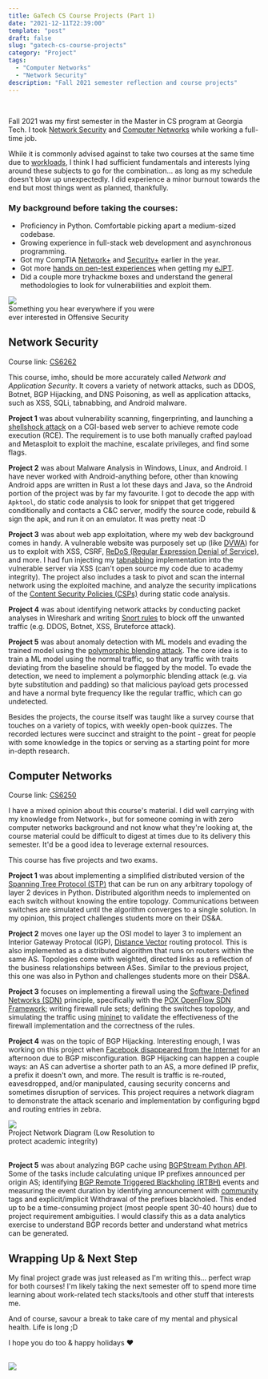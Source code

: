 ```yaml
---
title: GaTech CS Course Projects (Part 1)
date: "2021-12-11T22:39:00"
template: "post"
draft: false
slug: "gatech-cs-course-projects"
category: "Project"
tags:
  - "Computer Networks"
  - "Network Security"
description: "Fall 2021 semester reflection and course projects"
---
```


<br>

Fall 2021 was my first semester in the Master in CS program at Georgia Tech. I took [Network Security](https://omscs.gatech.edu/cs-6262-network-security) and [Computer Networks](https://omscs.gatech.edu/cs-6250-computer-networks) while working a full-time job. 

While it is commonly advised against to take two courses at the same time due to [workloads](https://omscentral.com/courses), I think I had sufficient fundamentals and interests lying around these subjects to go for the combination... as long as my schedule doesn't blow up unexpectedly. I did experience a minor burnout towards the end but most things went as planned, thankfully. 

### My background before taking the courses: 
* Proficiency in Python. Comfortable picking apart a medium-sized codebase. 
* Growing experience in full-stack web development and asynchronous programming. 
* Got my CompTIA [Network+](https://www.credly.com/badges/161f89a6-a17b-4c5c-aa90-f72e004b4c0b/public_url) and [Security+](https://www.credly.com/badges/467fb46a-2d5c-4392-8d03-3478b74a6a49) earlier in the year.
* Got more [hands on pen-test experiences](https://elearnsecurity.com/product/ejpt-certification/) when getting my [eJPT](https://www.dropbox.com/s/e5kdjh4l1usvu8b/eJPT.pdf?dl=0).
* Did a couple more tryhackme boxes and understand the general methodologies to look for vulnerabilities and exploit them. 

<div style='width:300px'>
<img src='/media/tryharder.png'>
<figcaption>Something you hear everywhere if you were ever interested in Offensive Security</figcaption>
</div>


## Network Security

Course link: [CS6262](https://omscs.gatech.edu/cs-6262-network-security)

This course, imho, should be more accurately called _Network and Application Security_. It covers a variety of network attacks, such as DDOS, Botnet, BGP Hijacking, and DNS Poisoning, as well as application attacks, such as XSS, SQLi, tabnabbing, and Android malware. 


**Project 1** was about vulnerability scanning, fingerprinting, and launching a [shellshock attack](https://en.wikipedia.org/wiki/Shellshock_(software_bug)) on a CGI-based web server to achieve remote code execution (RCE). The requirement is to use both manually crafted payload and Metasploit to exploit the machine, escalate privileges, and find some flags.  

**Project 2** was about Malware Analysis in Windows, Linux, and Android. I have never worked with Android-anything before, other than knowing Android apps are written in Rust a lot these days and Java, so the Android portion of the project was by far my favourite. I got to decode the app with `Apktool`, do static code analysis to look for snippet that get triggered conditionally and contacts a C&C server, modify the source code, rebuild & sign the apk, and run it on an emulator. It was pretty neat :D

**Project 3** was about web app exploitation, where my web dev background comes in handy. A vulnerable website was purposely set up (like [DVWA](https://dvwa.co.uk)) for us to exploit with XSS, CSRF, [ReDoS (Regular Expression Denial of Service)](https://owasp.org/www-community/attacks/Regular_expression_Denial_of_Service_-_ReDoS), and more. I had fun injecting my [tabnabbing](https://en.wikipedia.org/wiki/Tabnabbing) implementation into the vulnerable server via XSS (can't open source my code due to academy integrity). The project also includes a task to pivot and scan the internal network using the exploited machine, and analyze the security implications of the [Content Security Policies (CSPs)](https://developer.mozilla.org/en-US/docs/Web/HTTP/CSP) during static code analysis. 

**Project 4** was about identifying network attacks by conducting packet analyses in Wireshark and writing [Snort rules](https://www.snort.org/) to block off the unwanted traffic (e.g. DDOS, Botnet, XSS, Bruteforce attack). 

**Project 5** was about anomaly detection with ML models and evading the trained model using the [polymorphic blending attack](https://www.cc.gatech.edu/fac/Wenke.Lee/papers/usenix_security_2006.pdf). The core idea is to train a ML model using the normal traffic, so that any traffic with traits deviating from the baseline should be flagged by the model. To evade the detection, we need to implement a polymorphic blending attack (e.g. via byte substitution and padding) so that malicious payload gets processed and have a normal byte frequency like the regular traffic, which can go undetected. 

Besides the projects, the course itself was taught like a survey course that touches on a variety of topics, with weekly open-book quizzes. The recorded lectures were succinct and straight to the point - great for people with some knowledge in the topics or serving as a starting point for more in-depth research. 

## Computer Networks

Course link: [CS6250](https://omscs.gatech.edu/cs-6250-computer-networks)

I have a mixed opinion about this course's material. I did well carrying with my knowledge from Network+, but for someone coming in with zero computer networks background and not know what they're looking at, the course material could be difficult to digest at times due to its delivery this semester. It'd be a good idea to leverage external resources. 

This course has five projects and two exams. 

**Project 1** was about implementing a simplified distributed version of the [Spanning Tree Protocol (STP)](https://en.wikipedia.org/wiki/Spanning_Tree_Protocol) that can be run on any arbitrary topology of layer 2 devices in Python. Distributed algorithm needs to implemented on each switch without knowing the entire topology. Communications between switches are simulated until the algorithm converges to a single solution. In my opinion, this project challenges students more on their DS&A. 

**Project 2** moves one layer up the OSI model to layer 3 to implement an Interior Gateway Protocal (IGP), [Distance Vector](https://www.wikiwand.com/en/Distance-vector_routing_protocol) routing protocol. This is also implemented as a distributed algorithm that runs on routers within the same AS. Topologies come with weighted, directed links as a reflection of the business relationships between ASes. Similar to the previous project, this one was also in Python and challenges students more on their DS&A. 

**Project 3** focuses on implementing a firewall using the [Software-Defined Networks (SDN)](https://en.wikipedia.org/wiki/Software-defined_networking) principle, specifically with the [POX OpenFlow SDN Framework](https://noxrepo.github.io/pox-doc/html/#); writing firewall rule sets; defining the switches topology, and simulating the traffic using [mininet](http://mininet.org) to validate the effectiveness of the firewall implementation and the correctness of the rules. 

**Project 4** was on the topic of BGP Hijacking. Interesting enough, I was working on this project when [Facebook disappeared from the Internet](https://blog.cloudflare.com/october-2021-facebook-outage/) for an afternoon due to BGP misconfiguration. BGP Hijacking can happen a couple ways: an AS can advertise a shorter path to an AS, a more defined IP prefix, a prefix it doesn't own, and more. The result is traffic is re-routed, eavesdropped, and/or manipulated, causing security concerns and sometimes disruption of services. This project requires a network diagram to demonstrate the attack scenario and implementation by configuring bgpd and routing entries in zebra. 

<div style='width:300px'>
<img src='/media/bgph.png'>
<figcaption>Project Network Diagram (Low Resolution to protect academic integrity)</figcaption>
</div>
<br>

**Project 5** was about analyzing BGP cache using [BGPStream Python API](https://bgpstream.caida.org/docs/api/pybgpstream/_pybgpstream.html). Some of the tasks include calculating unique IP prefixes announced per origin AS; identifying [BGP Remote Triggered Blackholing (RTBH)](https://datatracker.ietf.org/doc/html/rfc5635) events and measuring the event duration by identifying announcement with [community](https://datatracker.ietf.org/doc/html/rfc7999#section-2) tags and explicit/implicit Withdrawal of the prefixes blackholed. This ended up to be a time-consuming project (most people spent 30-40 hours) due to project requirement ambiguities. I would classify this as a data analytics exercise to understand BGP records better and understand what metrics can be generated.

## Wrapping Up & Next Step

My final project grade was just released as I'm writing this... perfect wrap for both courses! I'm likely taking the next semester off to spend more time learning about work-related tech stacks/tools and other stuff that interests me. 

And of course, savour a break to take care of my mental and physical health. Life is long  ;D

I hope you do too & happy holidays ❤️ 

<br>
<div style='width:250px'>
<img src='/media/see-you-next-year.png'>
</div>
<br>

<br>


